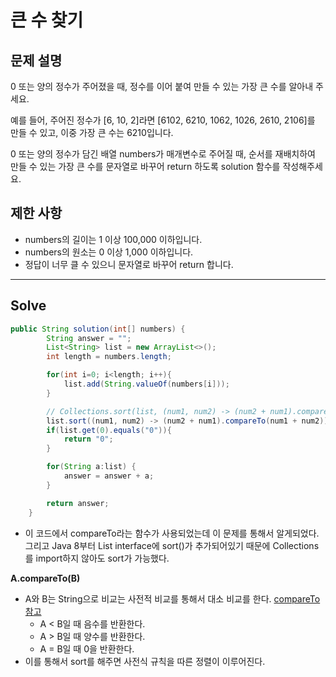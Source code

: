# 큰 수 찾기

## 문제 설명
0 또는 양의 정수가 주어졌을 때, 정수를 이어 붙여 만들 수 있는 가장 큰 수를 알아내 주세요.

예를 들어, 주어진 정수가 [6, 10, 2]라면 [6102, 6210, 1062, 1026, 2610, 2106]를 만들 수 있고, 이중 가장 큰 수는 6210입니다.

0 또는 양의 정수가 담긴 배열 numbers가 매개변수로 주어질 때, 순서를 재배치하여 만들 수 있는 가장 큰 수를 문자열로 바꾸어 return 하도록 solution 함수를 작성해주세요.

## 제한 사항
- numbers의 길이는 1 이상 100,000 이하입니다.
- numbers의 원소는 0 이상 1,000 이하입니다.
- 정답이 너무 클 수 있으니 문자열로 바꾸어 return 합니다.

---

## Solve
```java
public String solution(int[] numbers) {
        String answer = "";
        List<String> list = new ArrayList<>();
        int length = numbers.length;

        for(int i=0; i<length; i++){
            list.add(String.valueOf(numbers[i]));
        }

        // Collections.sort(list, (num1, num2) -> (num2 + num1).compareTo(num1 + num2));
        list.sort((num1, num2) -> (num2 + num1).compareTo(num1 + num2));
        if(list.get(0).equals("0")){
            return "0";
        }

        for(String a:list) {
            answer = answer + a;
        }

        return answer;
    }
```

- 이 코드에서 compareTo라는 함수가 사용되었는데 이 문제를 통해서 알게되었다. 그리고 Java 8부터 List<T> interface에 sort()가 추가되어있기 때문에 Collections를 import하지 않아도 sort가 가능했다.

**A.compareTo(B)**
  - A와 B는 String으로 비교는 사전적 비교를 통해서 대소 비교를 한다. [compareTo 참고](https://m.blog.naver.com/PostView.nhn?blogId=cheesedrive&logNo=220148513502&proxyReferer=https%3A%2F%2Fwww.google.co.kr%2F)
    - A < B일 때 음수를 반환한다.
    - A > B일 때 양수를 반환한다.
    - A = B일 때 0을 반환한다.
  - 이를 통해서 sort를 해주면 사전식 규칙을 따른 정렬이 이루어진다.
